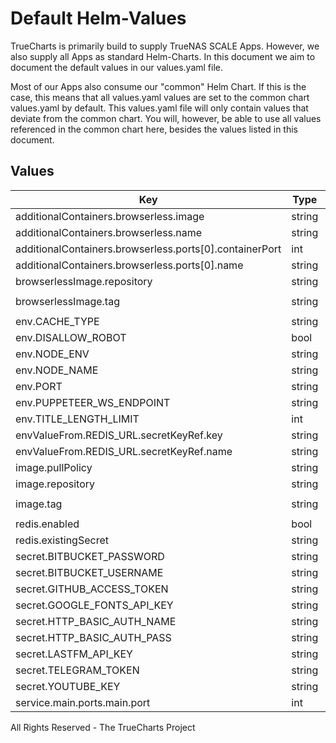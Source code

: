 # Default Helm-Values

TrueCharts is primarily build to supply TrueNAS SCALE Apps.
However, we also supply all Apps as standard Helm-Charts. In this document we aim to document the default values in our values.yaml file.

Most of our Apps also consume our "common" Helm Chart.
If this is the case, this means that all values.yaml values are set to the common chart values.yaml by default. This values.yaml file will only contain values that deviate from the common chart.
You will, however, be able to use all values referenced in the common chart here, besides the values listed in this document.

## Values

| Key | Type | Default | Description |
|-----|------|---------|-------------|
| additionalContainers.browserless.image | string | `"{{ .Values.browserlessImage.repository }}:{{ .Values.browserlessImage.tag }}"` |  |
| additionalContainers.browserless.name | string | `"browserless"` |  |
| additionalContainers.browserless.ports[0].containerPort | int | `3000` |  |
| additionalContainers.browserless.ports[0].name | string | `"main"` |  |
| browserlessImage.repository | string | `"tccr.io/truecharts/browserless-chrome"` |  |
| browserlessImage.tag | string | `"v1.51.1-chrome@sha256:39b1e2641af7fb437a8dbe886dc8cb1f613835338f2d8f9c57516f97716d5467"` |  |
| env.CACHE_TYPE | string | `"redis"` |  |
| env.DISALLOW_ROBOT | bool | `false` |  |
| env.NODE_ENV | string | `"production"` |  |
| env.NODE_NAME | string | `"{{ .Release.Name }}-{{ randAlphaNum 5 }}"` |  |
| env.PORT | string | `"{{ .Values.service.main.ports.main.port }}"` |  |
| env.PUPPETEER_WS_ENDPOINT | string | `"ws://localhost:3000"` |  |
| env.TITLE_LENGTH_LIMIT | int | `150` |  |
| envValueFrom.REDIS_URL.secretKeyRef.key | string | `"url"` |  |
| envValueFrom.REDIS_URL.secretKeyRef.name | string | `"rediscreds"` |  |
| image.pullPolicy | string | `"IfNotPresent"` |  |
| image.repository | string | `"tccr.io/truecharts/rsshub"` |  |
| image.tag | string | `"v2022-03@sha256:7b08f8f30371f62a30f09ce6a86f2ce8cdc03b485ed61568f90abf30106dfa41"` |  |
| redis.enabled | bool | `true` |  |
| redis.existingSecret | string | `"rediscreds"` |  |
| secret.BITBUCKET_PASSWORD | string | `""` |  |
| secret.BITBUCKET_USERNAME | string | `""` |  |
| secret.GITHUB_ACCESS_TOKEN | string | `""` |  |
| secret.GOOGLE_FONTS_API_KEY | string | `""` |  |
| secret.HTTP_BASIC_AUTH_NAME | string | `""` |  |
| secret.HTTP_BASIC_AUTH_PASS | string | `""` |  |
| secret.LASTFM_API_KEY | string | `""` |  |
| secret.TELEGRAM_TOKEN | string | `""` |  |
| secret.YOUTUBE_KEY | string | `""` |  |
| service.main.ports.main.port | int | `10191` |  |

All Rights Reserved - The TrueCharts Project
